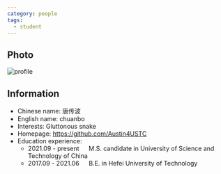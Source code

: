 ```yaml
---
category: people
tags:
  - student
---
```


## Photo

![profile](https://user-images.githubusercontent.com/116997215/198896670-917fe567-72e8-40f7-b6fb-a7eba9e52e05.jpg)

## Information

- Chinese name: 唐传波
- English name: chuanbo
- Interests: Gluttonous snake
- Homepage: <https://github.com/Austin4USTC>
- Education experience:
    - 2021.09 - present  &emsp;  M.S. candidate in University of Science and Technology of China
    - 2017.09 - 2021.06  &emsp;  B.E. in Hefei University of Technology
